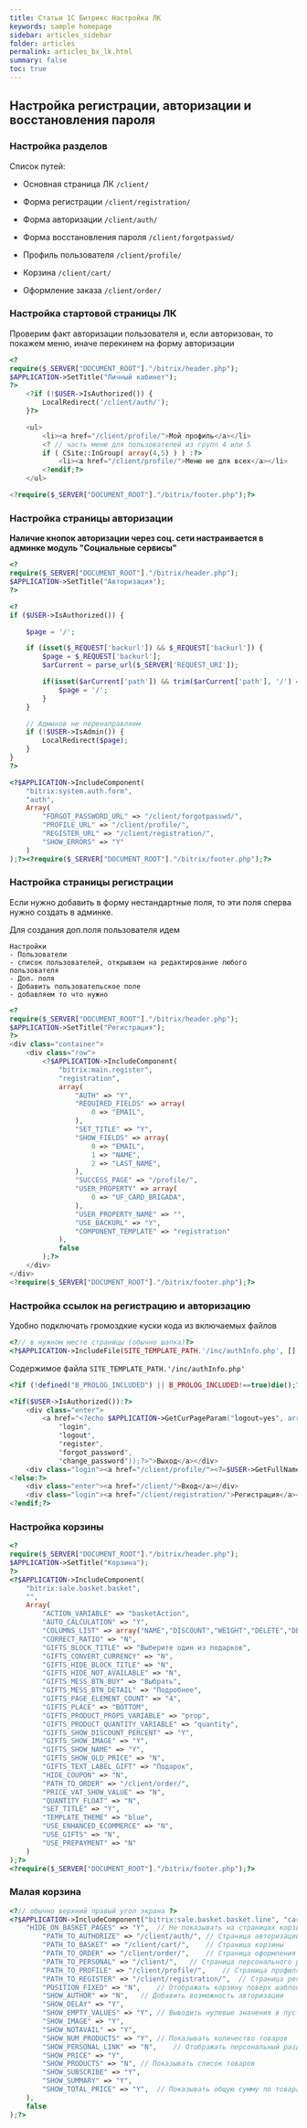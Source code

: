 ```yaml
---
title: Статьи 1С Битрикс Настройка ЛК
keywords: sample homepage
sidebar: articles_sidebar
folder: articles
permalink: articles_bx_lk.html
summary: false
toc: true
---
```


## Настройка регистрации, авторизации и восстановления пароля

### Настройка разделов

Список путей:

  * Основная страница ЛК ```/client/```

  * Форма регистрации ```/client/registration/```

  * Форма авторизации ```/client/auth/```

  * Форма восстановления пароля ```/client/forgotpasswd/```
  
  * Профиль пользователя ```/client/profile/```
  
  * Корзина ```/client/cart/```
  
  * Оформление заказа ```/client/order/```

### Настройка стартовой страницы ЛК

Проверим факт авторизации пользователя и, если авторизован, то покажем меню, иначе перекинем на форму авторизации

```php
<?
require($_SERVER["DOCUMENT_ROOT"]."/bitrix/header.php");
$APPLICATION->SetTitle("Личный кабинет");
?>
    <?if (!$USER->IsAuthorized()) {
        LocalRedirect('/client/auth/');
    }?>

    <ul>
        <li><a href="/client/profile/">Мой профиль</a></li>
        <? // часть меню для пользователей из групп 4 или 5
        if ( CSite::InGroup( array(4,5) ) ) :?>
            <li><a href="/client/profile/">Меню не для всех</a></li>
        <?endif;?>
    </ul>

<?require($_SERVER["DOCUMENT_ROOT"]."/bitrix/footer.php");?>
```

### Настройка страницы авторизации

**Наличие кнопок авторизации через соц. сети настраивается в админке модуль "Социальные сервисы"**

```php
<?
require($_SERVER["DOCUMENT_ROOT"]."/bitrix/header.php");
$APPLICATION->SetTitle("Авторизация");
?>

<?
if ($USER->IsAuthorized()) {

    $page = '/';

    if (isset($_REQUEST['backurl']) && $_REQUEST['backurl']) {
        $page = $_REQUEST['backurl'];
        $arCurrent = parse_url($_SERVER['REQUEST_URI']);

        if(isset($arCurrent['path']) && trim($arCurrent['path'], '/') == trim($page, '/')) {
            $page = '/';
        }
    }

    // Админов не перенаправляем
    if (!$USER->IsAdmin()) {
        LocalRedirect($page);
    }
}
?>

<?$APPLICATION->IncludeComponent(
	"bitrix:system.auth.form",
	"auth",
	Array(
		"FORGOT_PASSWORD_URL" => "/client/forgotpasswd/",
		"PROFILE_URL" => "/client/profile/",
		"REGISTER_URL" => "/client/registration/",
		"SHOW_ERRORS" => "Y"
	)
);?><?require($_SERVER["DOCUMENT_ROOT"]."/bitrix/footer.php");?>
```

### Настройка страницы регистрации

Если нужно добавить в форму нестандартные поля, то эти поля сперва нужно создать в админке.

Для создания доп.поля пользователя идем 
```
Настройки 
- Пользователи 
- список пользователей, открываем на редактирование любого пользователя 
- Доп. поля 
- Добавить пользовательское поле 
- добавляем то что нужно
```

```php
<?
require($_SERVER["DOCUMENT_ROOT"]."/bitrix/header.php");
$APPLICATION->SetTitle("Регистрация");
?>
<div class="container">
	<div class="row">
        <?$APPLICATION->IncludeComponent(
            "bitrix:main.register",
            "registration",
            array(
                "AUTH" => "Y",
                "REQUIRED_FIELDS" => array(
                    0 => "EMAIL",
                ),
                "SET_TITLE" => "Y",
                "SHOW_FIELDS" => array(
                    0 => "EMAIL",
                    1 => "NAME",
                    2 => "LAST_NAME",
                ),
                "SUCCESS_PAGE" => "/profile/",
                "USER_PROPERTY" => array(
                    0 => "UF_CARD_BRIGADA",
                ),
                "USER_PROPERTY_NAME" => "",
                "USE_BACKURL" => "Y",
                "COMPONENT_TEMPLATE" => "registration"
            ),
            false
        );?>
	</div>
</div>
<?require($_SERVER["DOCUMENT_ROOT"]."/bitrix/footer.php");?>
```

### Настройка ссылок на регистрацию и авторизацию

Удобно подключать громоздкие куски кода из включаемых файлов

```php
<?// в нужном месте страницы (обычно шапка)?>
<?$APPLICATION->IncludeFile(SITE_TEMPLATE_PATH.'/inc/authInfo.php', [], ['SHOW_BORDER' => false]);?>
```

Содержимое файла ```SITE_TEMPLATE_PATH.'/inc/authInfo.php'```

```php
<?if (!defined("B_PROLOG_INCLUDED") || B_PROLOG_INCLUDED!==true)die();?>

<?if($USER->IsAuthorized()):?>
    <div class="enter">
        <a href="<?echo $APPLICATION->GetCurPageParam("logout=yes", array(
            "login",
            "logout",
            "register",
            "forgot_password",
            "change_password"));?>">Выход</a></div>
    <div class="login"><a href="/client/profile/"><?=$USER->GetFullName()?></a></div>
<?else:?>
    <div class="enter"><a href="/client/">Вход</a></div>
    <div class="login"><a href="/client/registration/">Регистрация</a></div>
<?endif;?>
```

### Настройка корзины

```php
<?
require($_SERVER["DOCUMENT_ROOT"]."/bitrix/header.php");
$APPLICATION->SetTitle("Корзина");
?>
<?$APPLICATION->IncludeComponent(
	"bitrix:sale.basket.basket",
	"",
	Array(
		"ACTION_VARIABLE" => "basketAction",
		"AUTO_CALCULATION" => "Y",
		"COLUMNS_LIST" => array("NAME","DISCOUNT","WEIGHT","DELETE","DELAY","TYPE","PRICE","QUANTITY"),
		"CORRECT_RATIO" => "N",
		"GIFTS_BLOCK_TITLE" => "Выберите один из подарков",
		"GIFTS_CONVERT_CURRENCY" => "N",
		"GIFTS_HIDE_BLOCK_TITLE" => "N",
		"GIFTS_HIDE_NOT_AVAILABLE" => "N",
		"GIFTS_MESS_BTN_BUY" => "Выбрать",
		"GIFTS_MESS_BTN_DETAIL" => "Подробнее",
		"GIFTS_PAGE_ELEMENT_COUNT" => "4",
		"GIFTS_PLACE" => "BOTTOM",
		"GIFTS_PRODUCT_PROPS_VARIABLE" => "prop",
		"GIFTS_PRODUCT_QUANTITY_VARIABLE" => "quantity",
		"GIFTS_SHOW_DISCOUNT_PERCENT" => "Y",
		"GIFTS_SHOW_IMAGE" => "Y",
		"GIFTS_SHOW_NAME" => "Y",
		"GIFTS_SHOW_OLD_PRICE" => "N",
		"GIFTS_TEXT_LABEL_GIFT" => "Подарок",
		"HIDE_COUPON" => "N",
		"PATH_TO_ORDER" => "/client/order/",
		"PRICE_VAT_SHOW_VALUE" => "N",
		"QUANTITY_FLOAT" => "N",
		"SET_TITLE" => "Y",
		"TEMPLATE_THEME" => "blue",
		"USE_ENHANCED_ECOMMERCE" => "N",
		"USE_GIFTS" => "N",
		"USE_PREPAYMENT" => "N"
	)
);?>
<?require($_SERVER["DOCUMENT_ROOT"]."/bitrix/footer.php");?>
```

### Малая корзина

```php
<?// обычно верхний правый угол экрана ?>
<?$APPLICATION->IncludeComponent("bitrix:sale.basket.basket.line", "cartLink", Array(
	"HIDE_ON_BASKET_PAGES" => "Y",	// Не показывать на страницах корзины и оформления заказа
		"PATH_TO_AUTHORIZE" => "/client/auth/",	// Страница авторизации
		"PATH_TO_BASKET" => "/client/cart/",	// Страница корзины
		"PATH_TO_ORDER" => "/client/order/",	// Страница оформления заказа
		"PATH_TO_PERSONAL" => "/client/",	// Страница персонального раздела
		"PATH_TO_PROFILE" => "/client/profile/",	// Страница профиля
		"PATH_TO_REGISTER" => "/client/registration/",	// Страница регистрации
		"POSITION_FIXED" => "N",	// Отображать корзину поверх шаблона
		"SHOW_AUTHOR" => "N",	// Добавить возможность авторизации
		"SHOW_DELAY" => "Y",
		"SHOW_EMPTY_VALUES" => "Y",	// Выводить нулевые значения в пустой корзине
		"SHOW_IMAGE" => "Y",
		"SHOW_NOTAVAIL" => "Y",
		"SHOW_NUM_PRODUCTS" => "Y",	// Показывать количество товаров
		"SHOW_PERSONAL_LINK" => "N",	// Отображать персональный раздел
		"SHOW_PRICE" => "Y",
		"SHOW_PRODUCTS" => "N",	// Показывать список товаров
		"SHOW_SUBSCRIBE" => "Y",
		"SHOW_SUMMARY" => "Y",
		"SHOW_TOTAL_PRICE" => "Y",	// Показывать общую сумму по товарам
	),
	false
);?>
```
